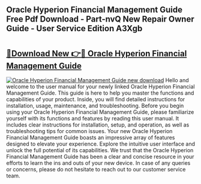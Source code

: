 ## Oracle Hyperion Financial Management Guide Free Pdf Download - Part-nvQ New Repair Owner Guide - User Service Edition A3Xgb

# <h2><a href="http://bc52820.oget.top/?id=Oracle+Hyperion+Financial+Management+Guide">🔗Download New 👉🔴 Oracle Hyperion Financial Management Guide</a></h2>

[![Oracle Hyperion Financial Management Guide new download](https://i.imgur.com/5g1atiW.png)](http://bc52820.oget.top/?id=Oracle+Hyperion+Financial+Management+Guide)
Hello and welcome to the user manual for your newly linked Oracle Hyperion Financial Management Guide. This guide is here to help you master the functions and capabilities of your product. Inside, you will find detailed instructions for installation, usage, maintenance, and troubleshooting. Before you begin using your Oracle Hyperion Financial Management Guide, please familiarize yourself with its functions and features by reading this user manual. It includes clear instructions for installation, setup, and operation, as well as troubleshooting tips for common issues. Your new Oracle Hyperion Financial Management Guide boasts an impressive array of features designed to elevate your experience. Explore the intuitive user interface and unlock the full potential of its capabilities. We trust that the Oracle Hyperion Financial Management Guide has been a clear and concise resource in your efforts to learn the ins and outs of your new device. In case of any queries or concerns, please do not hesitate to reach out to our customer service team.
